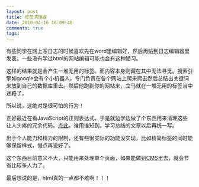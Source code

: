 ```yaml
---
layout: post
title: 标签清理器
date: 2010-04-16 16:09:48
comments: true
tags: 
---
```


有些同学在网上写日志的时候喜欢先在word里编辑好，然后再贴到日志编辑器里发表。一些没有学过html的网站编辑可能也会有这种陋习。

这样的结果就是会产生一堆无用的标签。而内容本身则藏在其中无法寻觅。搜索引擎如google会有个小机器人，专门负责在各个网站上爬来爬去然后总结出关键词来放到自己的数据库里去。然后他跑到你的网站来，立马就在一堆无用的标签当中迷路了。

所以说，这绝对是很可怕的行为！

正好最近在看JavaScript的正则表达式，于是就边学边做了个东西用来清理这些让人头疼的冗余代码。[点此](http://spud.in/tools/tagcleaner.html)。谁用谁知到。学习总结的文章以后再统一写。

出于个人能力和精力的限制，还有些很实际的功能没实现，比如精简标签的同时能够保留样式，慢点再说好了。

这个东西目前意义不大，只能用来处理单个页面，如果能做到<abbr title="ContentManageSystem">CMS</abbr>里去，就会节省比较多人力了。

最后想说的是，html真的一点都不难啊！！！